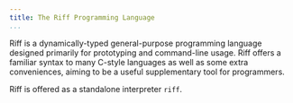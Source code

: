 ```yaml
---
title: The Riff Programming Language
...
```


Riff is a dynamically-typed general-purpose programming language designed
primarily for prototyping and command-line usage. Riff offers a familiar syntax
to many C-style languages as well as some extra conveniences, aiming to be a
useful supplementary tool for programmers.

Riff is offered as a standalone interpreter `riff`.
